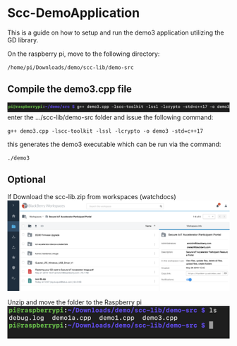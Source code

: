 # Scc-DemoApplication
This is a guide on how to setup and run the demo3 application utilizing the GD library.

On the raspberry pi, move to the following directory:
```
/home/pi/Downloads/demo/scc-lib/demo-src
```

## Compile the demo3.cpp file
![alt text](images/3compile.png)
enter the .../scc-lib/demo-src folder and issue the following command:

```
g++ demo3.cpp -lscc-toolkit -lssl -lcrypto -o demo3 -std=c++17

```
this generates the demo3 executable which can be run via the command: 

```
./demo3
```

## Optional
If  Download the scc-lib.zip from workspaces (watchdocs)
![alt text](images/1Downloadzip.png)

Unzip and move the folder to the Raspberry pi
![alt text](images/2movefilesover.png)
